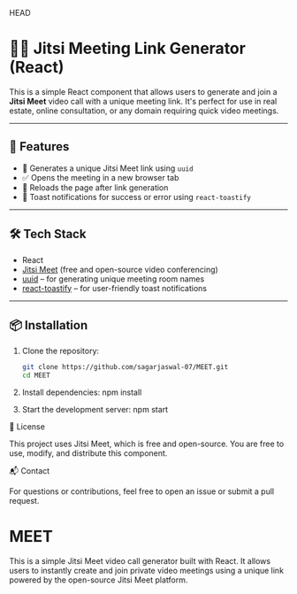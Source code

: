  HEAD
# 🧑‍💻 Jitsi Meeting Link Generator (React)

This is a simple React component that allows users to generate and join a **Jitsi Meet** video call with a unique meeting link. It's perfect for use in real estate, online consultation, or any domain requiring quick video meetings.

---

## 🚀 Features

- 🔗 Generates a unique Jitsi Meet link using `uuid`
- ✅ Opens the meeting in a new browser tab
- 🔁 Reloads the page after link generation
- 🎉 Toast notifications for success or error using `react-toastify`

---

## 🛠️ Tech Stack

- React
- [Jitsi Meet](https://meet.jit.si) (free and open-source video conferencing)
- [uuid](https://www.npmjs.com/package/uuid) – for generating unique meeting room names
- [react-toastify](https://www.npmjs.com/package/react-toastify) – for user-friendly toast notifications

---

## 📦 Installation

1. Clone the repository:
   ```bash
   git clone https://github.com/sagarjaswal-07/MEET.git
   cd MEET

2. Install dependencies:
    npm install

3. Start the development server:
    npm start

📝 License

This project uses Jitsi Meet, which is free and open-source. You are free to use, modify, and distribute this component.

📬 Contact

For questions or contributions, feel free to open an issue or submit a pull request.

# MEET
This is a simple Jitsi Meet video call generator built with React. It allows users to instantly create and join private video meetings using a unique link powered by the open-source Jitsi Meet platform.


